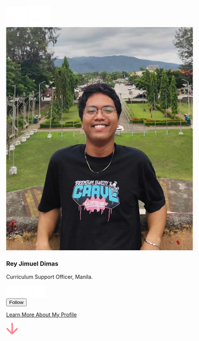 <!DOCTYPE html>
<html>
<head>
    <meta name="viewport" content="width=device-width, initial-scale=1.0">
    <link rel="stylesheet" href="style.css">
</head>
<body background="background.png">
    <div class="container">
        <div class="profile-box">
            <img src="menu.png" class="menu-icon">
            <img src="setting.png" class="setting-icon">
            <img src="dp.jpg" class="profile-pic">
            <h3>Rey Jimuel Dimas</h3>
            <p>Curriculum Support Officer, Manila.</p>
            <div class="social-media">
                <img src="instagram.png">
                <img src="telegram.png">
                <img src="dribble.png">
            </div>
            <button type="button">Follow<a href="https://www.linkedin.com/in/boboydimas/"></button>
            <div class="profile-bottom">
                <p>Learn More About My Profile</p>
                <img src="arrow.png">
            </div>
        </div>
    </div>


</body>
</html>
